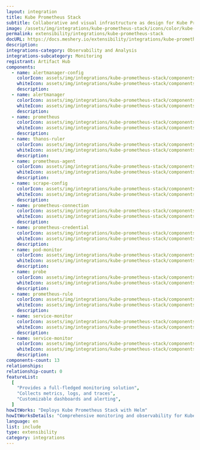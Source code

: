 ```yaml
---
layout: integration
title: Kube Prometheus Stack
subtitle: Collaborative and visual infrastructure as design for Kube Prometheus Stack
image: /assets/img/integrations/kube-prometheus-stack/icons/color/kube-prometheus-stack-color.svg
permalink: extensibility/integrations/kube-prometheus-stack
docURL: https://docs.meshery.io/extensibility/integrations/kube-prometheus-stack
description:
integrations-category: Observability and Analysis
integrations-subcategory: Monitoring
registrant: Artifact Hub
components:
  - name: alertmanager-config
    colorIcon: assets/img/integrations/kube-prometheus-stack/components/alertmanager-config/icons/color/alertmanager-config-color.svg
    whiteIcon: assets/img/integrations/kube-prometheus-stack/components/alertmanager-config/icons/white/alertmanager-config-white.svg
    description:
  - name: alertmanager
    colorIcon: assets/img/integrations/kube-prometheus-stack/components/alertmanager/icons/color/alertmanager-color.svg
    whiteIcon: assets/img/integrations/kube-prometheus-stack/components/alertmanager/icons/white/alertmanager-white.svg
    description:
  - name: prometheus
    colorIcon: assets/img/integrations/kube-prometheus-stack/components/prometheus/icons/color/prometheus-color.svg
    whiteIcon: assets/img/integrations/kube-prometheus-stack/components/prometheus/icons/white/prometheus-white.svg
    description:
  - name: thanos-ruler
    colorIcon: assets/img/integrations/kube-prometheus-stack/components/thanos-ruler/icons/color/thanos-ruler-color.svg
    whiteIcon: assets/img/integrations/kube-prometheus-stack/components/thanos-ruler/icons/white/thanos-ruler-white.svg
    description:
  - name: prometheus-agent
    colorIcon: assets/img/integrations/kube-prometheus-stack/components/prometheus-agent/icons/color/prometheus-agent-color.svg
    whiteIcon: assets/img/integrations/kube-prometheus-stack/components/prometheus-agent/icons/white/prometheus-agent-white.svg
    description:
  - name: scrape-config
    colorIcon: assets/img/integrations/kube-prometheus-stack/components/scrape-config/icons/color/scrape-config-color.svg
    whiteIcon: assets/img/integrations/kube-prometheus-stack/components/scrape-config/icons/white/scrape-config-white.svg
    description:
  - name: prometheus-connection
    colorIcon: assets/img/integrations/kube-prometheus-stack/components/prometheus-connection/icons/color/prometheus-connection-color.svg
    whiteIcon: assets/img/integrations/kube-prometheus-stack/components/prometheus-connection/icons/white/prometheus-connection-white.svg
    description:
  - name: prometheus-credential
    colorIcon: assets/img/integrations/kube-prometheus-stack/components/prometheus-credential/icons/color/prometheus-credential-color.svg
    whiteIcon: assets/img/integrations/kube-prometheus-stack/components/prometheus-credential/icons/white/prometheus-credential-white.svg
    description:
  - name: pod-monitor
    colorIcon: assets/img/integrations/kube-prometheus-stack/components/pod-monitor/icons/color/pod-monitor-color.svg
    whiteIcon: assets/img/integrations/kube-prometheus-stack/components/pod-monitor/icons/white/pod-monitor-white.svg
    description:
  - name: probe
    colorIcon: assets/img/integrations/kube-prometheus-stack/components/probe/icons/color/probe-color.svg
    whiteIcon: assets/img/integrations/kube-prometheus-stack/components/probe/icons/white/probe-white.svg
    description:
  - name: prometheus-rule
    colorIcon: assets/img/integrations/kube-prometheus-stack/components/prometheus-rule/icons/color/prometheus-rule-color.svg
    whiteIcon: assets/img/integrations/kube-prometheus-stack/components/prometheus-rule/icons/white/prometheus-rule-white.svg
    description:
  - name: service-monitor
    colorIcon: assets/img/integrations/kube-prometheus-stack/components/service-monitor/icons/color/service-monitor-color.svg
    whiteIcon: assets/img/integrations/kube-prometheus-stack/components/service-monitor/icons/white/service-monitor-white.svg
    description:
  - name: service-monitor
    colorIcon: assets/img/integrations/kube-prometheus-stack/components/service-monitor/icons/color/service-monitor-color.svg
    whiteIcon: assets/img/integrations/kube-prometheus-stack/components/service-monitor/icons/white/service-monitor-white.svg
    description:
components-count: 13
relationships:
relationship-count: 0
featureList:
  [
    "Provides a full-fledged monitoring solution",
    "Collects metrics, logs, and traces",
    "Customizable dashboards and alerting",
  ]
howItWorks: "Deploys Kube Prometheus Stack with Helm"
howItWorksDetails: "Comprehensive monitoring and observability for Kubernetes"
language: en
list: include
type: extensibility
category: integrations
---
```

